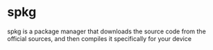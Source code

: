 # spkg
spkg is a package manager that downloads the source code from the official sources, and then compiles it specifically for your device
